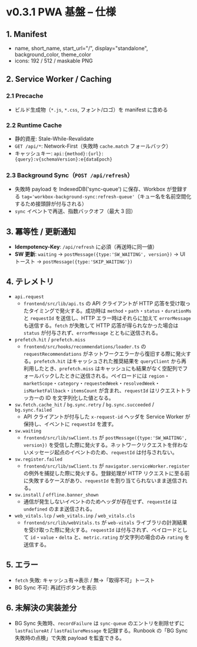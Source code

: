 # v0.3.1 PWA 基盤 – 仕様

## 1. Manifest
- name, short_name, start_url="/", display="standalone", background_color, theme_color
- icons: 192 / 512 / maskable PNG

## 2. Service Worker / Caching
### 2.1 Precache
- ビルド生成物（`*.js`, `*.css`, フォント/ロゴ）を manifest に含める
### 2.2 Runtime Cache
- 静的資産: Stale-While-Revalidate
- `GET /api/*`: Network-First（失敗時 `cache.match` フォールバック）
- キャッシュキー: `api:{method}:{url}:{query}:v{schemaVersion}:e{dataEpoch}`
### 2.3 Background Sync（`POST /api/refresh`）
- 失敗時 payload を IndexedDB('sync-queue') に保存、Workbox が登録する `tag='workbox-background-sync:refresh-queue'`（キュー名を名前空間化するため接頭辞が付与される）
- `sync` イベントで再送、指数バックオフ（最大 3 回）

## 3. 冪等性 / 更新通知
- **Idempotency-Key**: `/api/refresh` に必須（再送時に同一値）
- **SW 更新**: `waiting` → `postMessage({type:'SW_WAITING', version})` → UI トースト → `postMessage({type:'SKIP_WAITING'})`

## 4. テレメトリ
- `api.request`
  - `frontend/src/lib/api.ts` の API クライアントが HTTP 応答を受け取ったタイミングで発火する。成功時は `method`・`path`・`status`・`durationMs` と `requestId` を送信し、HTTP エラー時はそれらに加えて `errorMessage` も送信する。`fetch` が失敗して HTTP 応答が得られなかった場合は `status` が付与されず、`errorMessage` とともに送信される。
- `prefetch.hit` / `prefetch.miss`
  - `frontend/src/hooks/recommendations/loader.ts` の `requestRecommendations` がネットワークエラーから復旧する際に発火する。`prefetch.hit` はキャッシュされた推奨結果を `queryClient` から再利用したとき、`prefetch.miss` はキャッシュにも結果がなく空配列でフォールバックしたときに送信される。ペイロードには `region`・`marketScope`・`category`・`requestedWeek`・`resolvedWeek`・`isMarketFallback`・`itemsCount` が含まれ、`requestId` はリクエストトラッカーの ID を文字列化した値となる。
- `sw.fetch.cache_hit` / `bg.sync.retry` / `bg.sync.succeeded` / `bg.sync.failed`
  - API クライアントが付与した `x-request-id` ヘッダを Service Worker が保持し、イベントに `requestId` を渡す。
- `sw.waiting`
  - `frontend/src/lib/swClient.ts` が `postMessage({type:'SW_WAITING', version})` を受信した際に発火する。ネットワークリクエストを伴わないメッセージ起点のイベントのため、`requestId` は付与されない。
- `sw.register.failed`
  - `frontend/src/lib/swClient.ts` が `navigator.serviceWorker.register` の例外を捕捉した際に発火する。登録処理が HTTP リクエストに至る前に失敗するケースがあり、`requestId` を割り当てられないまま送信される。
- `sw.install` / `offline.banner_shown`
  - 通信が発生しないイベントのためヘッダが存在せず、`requestId` は `undefined` のまま送信される。
- `web_vitals.lcp` / `web_vitals.inp` / `web_vitals.cls`
  - `frontend/src/lib/webVitals.ts` が `web-vitals` ライブラリの計測結果を受け取った際に発火する。`requestId` は付与されず、ペイロードとして `id`・`value`・`delta` と、`metric.rating` が文字列の場合のみ `rating` を送信する。

## 5. エラー
- `fetch` 失敗: キャッシュ有→表示 / 無→「取得不可」トースト
- BG Sync 不可: 再試行ボタンを表示

## 6. 未解決の実装差分
- BG Sync 失敗時、`recordFailure` は `sync-queue` のエントリを削除せずに `lastFailureAt` / `lastFailureMessage` を記録する。Runbook の「BG Sync 失敗時の点検」で失敗 payload を監査できる。
